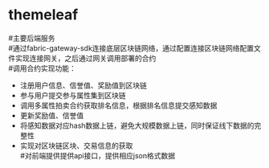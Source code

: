 # themeleaf
#主要后端服务  
#通过fabric-gateway-sdk连接底层区块链网络，通过配置连接区块链网络配置文件实现连接网关，之后通过网关调用部署的合约  
#调用合约实现功能：  
 - 注册用户信息、信誉值、奖励值到区块链  
 - 参与用户提交参与属性集到区块链  
 - 调用多属性拍卖合约获取排名信息，根据排名信息提交感知数据  
 - 更新奖励值、信誉值  
 - 将感知数据对应hash数据上链，避免大规模数据上链，同时保证线下数据的完整性  
 - 实现对区块链区块、交易信息的获取  
#对前端提供提供api接口，提供相应json格式数据  
